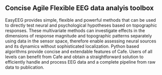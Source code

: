 ## Concise Agile Flexible EEG data analyis toolbox

EasyEEG provides simple, flexible and powerful methods that can be used to directly test neural and psychological hypotheses based on topographic responses. These multivariate methods can investigate effects in the dimensions of response magnitude and topographic patterns separately using data in the sensor space, therefore enable assessing neural sources and its dynamics without sophisticated localization. Python based algorithms provide concise and extendable features of Cafe. Users of all levels can benefit from Cafe and obtain a straightforward solution to efficiently handle and process EEG data and a complete pipeline from raw data to publication.  